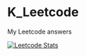 # K_Leetcode
My Leetcode answers

[![Leetcode Stats](https://leetcard.jacoblin.cool/BaturKutay?theme=unicorn)](https://leetcode.com/BaturKutay/)
